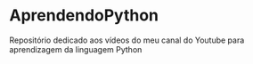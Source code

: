 # AprendendoPython
Repositório dedicado aos vídeos do meu canal do Youtube para aprendizagem da linguagem Python
